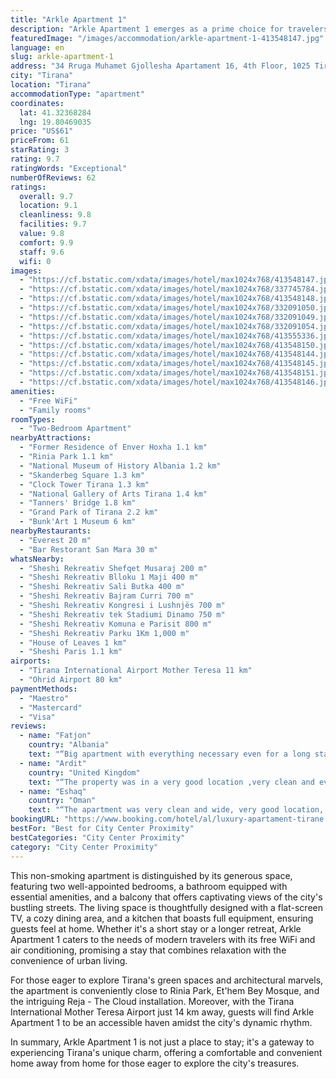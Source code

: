 ```yaml
---
title: "Arkle Apartment 1"
description: "Arkle Apartment 1 emerges as a prime choice for travelers seeking a blend of comfort and convenience in the heart of Tirana."
featuredImage: "/images/accommodation/arkle-apartment-1-413548147.jpg"
language: en
slug: arkle-apartment-1
address: "34 Rruga Muhamet Gjollesha Apartament 16, 4th Floor, 1025 Tirana, Albania"
city: "Tirana"
location: "Tirana"
accommodationType: "apartment"
coordinates:
  lat: 41.32368284
  lng: 19.80469035
price: "US$61"
priceFrom: 61
starRating: 3
rating: 9.7
ratingWords: "Exceptional"
numberOfReviews: 62
ratings:
  overall: 9.7
  location: 9.1
  cleanliness: 9.8
  facilities: 9.7
  value: 9.8
  comfort: 9.9
  staff: 9.6
  wifi: 0
images:
  - "https://cf.bstatic.com/xdata/images/hotel/max1024x768/413548147.jpg?k=6d9eb45890c227b50c8a7205ead4709c45c7e851112ed33fc56095355595b9cb&o=&hp=1"
  - "https://cf.bstatic.com/xdata/images/hotel/max1024x768/337745784.jpg?k=604f360ec080510e081c84d75cd33af126c588ad65cce7c7684969c036771c0f&o=&hp=1"
  - "https://cf.bstatic.com/xdata/images/hotel/max1024x768/413548148.jpg?k=f3c567ba77799530fa8946e2c350faabb9f20ccb9e7b8a23702a526699c81690&o=&hp=1"
  - "https://cf.bstatic.com/xdata/images/hotel/max1024x768/332091050.jpg?k=23fd3eb7a29d3cf2dff2003dd5270f2177bf2c095a5186db293eaf9d6e1736fa&o=&hp=1"
  - "https://cf.bstatic.com/xdata/images/hotel/max1024x768/332091049.jpg?k=a531aca19c147722d46f4a6fd6676454a5361923e629c244eb209bfb7aee107e&o=&hp=1"
  - "https://cf.bstatic.com/xdata/images/hotel/max1024x768/332091054.jpg?k=7308b24bd6b52a15980779c2556687801f9e42780b44c1fc9ba5d0aa360a93f5&o=&hp=1"
  - "https://cf.bstatic.com/xdata/images/hotel/max1024x768/413555336.jpg?k=0d05ce24cd01cecde741cf8f56c74cdcceb52c5d8cd5f336f1bd9e6e8add0c46&o=&hp=1"
  - "https://cf.bstatic.com/xdata/images/hotel/max1024x768/413548150.jpg?k=cffecd552a5e26d1ffd0011b46e6c7fffb2a0f27fde84dffc8b27f58a31938b5&o=&hp=1"
  - "https://cf.bstatic.com/xdata/images/hotel/max1024x768/413548144.jpg?k=c3eb20ffe6c65802258a50140845bfb75cbad6c0637365436b1d9b615dd6eb41&o=&hp=1"
  - "https://cf.bstatic.com/xdata/images/hotel/max1024x768/413548145.jpg?k=4900f3e5494b76d3d525815ac42d48caa93bc76f89f3960bbaec59c085062e65&o=&hp=1"
  - "https://cf.bstatic.com/xdata/images/hotel/max1024x768/413548151.jpg?k=321f228ae0bde88fa7e083331c5ac5c5960da879f1e9c964936eec167f1ef959&o=&hp=1"
  - "https://cf.bstatic.com/xdata/images/hotel/max1024x768/413548146.jpg?k=70704ffa585db48587685ba3896eacf4fab2bdebf1ff7d0ad958369ccd7e8c12&o=&hp=1"
amenities:
  - "Free WiFi"
  - "Family rooms"
roomTypes:
  - "Two-Bedroom Apartment"
nearbyAttractions:
  - "Former Residence of Enver Hoxha 1.1 km"
  - "Rinia Park 1.1 km"
  - "National Museum of History Albania 1.2 km"
  - "Skanderbeg Square 1.3 km"
  - "Clock Tower Tirana 1.3 km"
  - "National Gallery of Arts Tirana 1.4 km"
  - "Tanners' Bridge 1.8 km"
  - "Grand Park of Tirana 2.2 km"
  - "Bunk'Art 1 Museum 6 km"
nearbyRestaurants:
  - "Everest 20 m"
  - "Bar Restorant San Mara 30 m"
whatsNearby:
  - "Sheshi Rekreativ Shefqet Musaraj 200 m"
  - "Sheshi Rekreativ Blloku 1 Maji 400 m"
  - "Sheshi Rekreativ Sali Butka 400 m"
  - "Sheshi Rekreativ Bajram Curri 700 m"
  - "Sheshi Rekreativ Kongresi i Lushnjës 700 m"
  - "Sheshi Rekreativ tek Stadiumi Dinamo 750 m"
  - "Sheshi Rekreativ Komuna e Parisit 800 m"
  - "Sheshi Rekreativ Parku 1Km 1,000 m"
  - "House of Leaves 1 km"
  - "Sheshi Paris 1.1 km"
airports:
  - "Tirana International Airport Mother Teresa 11 km"
  - "Ohrid Airport 80 km"
paymentMethods:
  - "Maestro"
  - "Mastercard"
  - "Visa"
reviews:
  - name: "Fatjon"
    country: "Albania"
    text: "“Big apartment with everything necessary even for a long stay.”"
  - name: "Ardit"
    country: "United Kingdom"
    text: "“The property was in a very good location ,very clean and everything was up to standards expected.The host was very helpful with everything. I would definitely stay again so highly recommended.”"
  - name: "Eshaq"
    country: "Oman"
    text: "“The apartment was very clean and wide, very good location, near to bakery, restaurant and Tirana Attractions. The host ensures all details, you feel comfortable and home. The host help us to find parking. It was an excellent experience to stay...”"
bookingURL: "https://www.booking.com/hotel/al/luxury-apartament-tirane.en-gb.html?aid=8035640"
bestFor: "Best for City Center Proximity"
bestCategories: "City Center Proximity"
category: "City Center Proximity"
---
```


This non-smoking apartment is distinguished by its generous space, featuring two well-appointed bedrooms, a bathroom equipped with essential amenities, and a balcony that offers captivating views of the city's bustling streets. The living space is thoughtfully designed with a flat-screen TV, a cozy dining area, and a kitchen that boasts full equipment, ensuring guests feel at home. Whether it's a short stay or a longer retreat, Arkle Apartment 1 caters to the needs of modern travelers with its free WiFi and air conditioning, promising a stay that combines relaxation with the convenience of urban living.

For those eager to explore Tirana's green spaces and architectural marvels, the apartment is conveniently close to Rinia Park, Et'hem Bey Mosque, and the intriguing Reja - The Cloud installation. Moreover, with the Tirana International Mother Teresa Airport just 14 km away, guests will find Arkle Apartment 1 to be an accessible haven amidst the city's dynamic rhythm.

In summary, Arkle Apartment 1 is not just a place to stay; it's a gateway to experiencing Tirana's unique charm, offering a comfortable and convenient home away from home for those eager to explore the city's treasures.